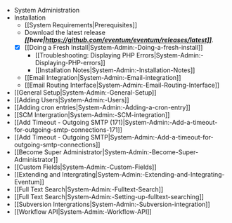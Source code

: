 * System Administration
 * Installation
    * [[System Requirements|Prerequisites]]
    * Download the latest release ___[[here|https://github.com/eventum/eventum/releases/latest]]___.
    * [x] [[Doing a Fresh Install|System-Admin:-Doing-a-fresh-install]]
      * [[Troubleshooting: Displaying PHP Errors|System-Admin:-Displaying-PHP-errors]]
      * [[Installation Notes|System-Admin:-Installation-Notes]]
    * [[Email Integration|System-Admin:-Email-integration]]
    * [[Email Routing Interface|System-Admin:-Email-Routing-Interface]]
 * [[General Setup|System-Admin:-General-Setup]]
 * [[Adding Users|System-Admin:-Users]]
 * [[Adding cron entries|System-Admin:-Adding-a-cron-entry]]
 * [[SCM Intergration|System-Admin:-SCM-integration]]
 * [[Add Timeout - Outgoing SMTP (171)|System-Admin:-Add-a-timeout-for-outgoing-smtp-connections-171]]
 * [[Add Timeout - Outgoing SMTP|System-Admin:-Add-a-timeout-for-outgoing-smtp-connections]]
 * [[Become Super Administrator|System-Admin:-Become-Super-Administrator]]
 * [[Custom Fields|System-Admin:-Custom-Fields]]
 * [[Extending and Intergrating|System-Admin:-Extending-and-Integrating-Eventum]]
 * [[Full Text Search|System-Admin:-Fulltext-Search]]
 * [[Full Text Search|System-Admin:-Setting-up-fulltext-searching]]
 * [[Subversion Intergrations|System-Admin:-Subversion-integration]]
 * [[Workflow API|System-Admin:-Workflow-API]]